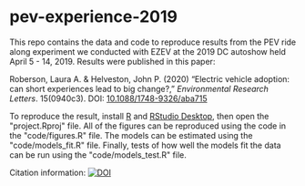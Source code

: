 # pev-experience-2019

This repo contains the data and code to reproduce results from the PEV ride along experiment we conducted with EZEV at the 2019 DC autoshow held April 5 - 14, 2019. Results were published in this paper:

Roberson, Laura A. & Helveston, John P. (2020) “Electric vehicle adoption: can short experiences lead to big change?,” _Environmental Research Letters_. 15(0940c3). DOI: [10.1088/1748-9326/aba715](https://doi.org/10.1088/1748-9326/aba715)

To reproduce the result, install [R](https://cloud.r-project.org/) and [RStudio Desktop](https://rstudio.com/products/rstudio/), then open the "project.Rproj" file. All of the figures can be reproduced using the code in the "code/figures.R" file. The models can be estimated using the "code/models_fit.R" file. Finally, tests of how well the models fit the data can be run using the "code/models_test.R" file.

Citation information: 
[![DOI](https://zenodo.org/badge/247706381.svg)](https://zenodo.org/badge/latestdoi/247706381)
